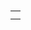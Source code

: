 <html>
     <head>
          <title> </title>
          <meta ufs-8>
     </head>
     <body>
          <header>
                 <h1 style=""> </h1>
                 <a href="" style=""> </a>   
                 <img src="" style="widht="" height=""">
          </header>
          <main>
               <h2 style=""> <h2>
               <p style=""> <p>
               <a href="" style=""> </a>
                 <table>
                        <tr>
                             <td> </td>
                        </tr> 
                        <tr>
                             <td> <img src="" style=""> </td>
               
  
  
  

               
               
               
               
               
               
               
               
               
               
               
               
               
               
               
               
               
               
               
               
               
               
               
               
               
               
               
               
</html>               
